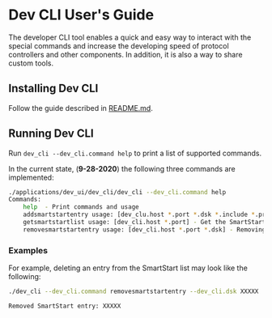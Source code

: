 # Dev CLI User's Guide

The developer CLI tool enables a quick and easy way to interact
with the special commands and increase the developing speed of protocol controllers
and other components. In addition, it is also a way to share custom tools.

## Installing Dev CLI

Follow the guide described in [README.md](../../../README.md).

## Running Dev CLI

Run `dev_cli --dev_cli.command help` to print a list of supported commands.

In the current state, (**9-28-2020**) the following three commands are implemented:

``` bash
./applications/dev_ui/dev_cli/dev_cli --dev_cli.command help
Commands:
    help  - Print commands and usage
    addsmartstartentry usage: [dev_clu.host *.port *.dsk *.include *.protocolunid *.unid] - Adding a SmartStart entry
    getsmartstartlist usage: [dev_cli.host *.port] - Get the SmartStart list
    removesmartstartentry usage: [dev_cli.host *.port *.dsk] - Removing SmartStart entry based on dsk key
```

### Examples

For example, deleting an entry from the SmartStart list may look like the
following:

``` bash
./dev_cli --dev_cli.command removesmartstartentry --dev_cli.dsk XXXXX

Removed SmartStart entry: XXXXX
```
